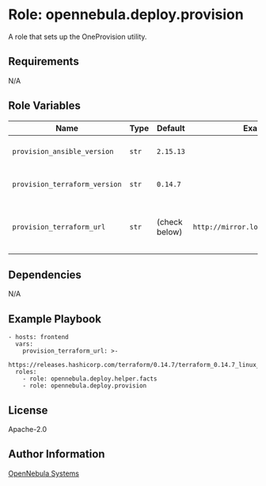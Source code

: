 Role: opennebula.deploy.provision
=================================

A role that sets up the OneProvision utility.

Requirements
------------

N/A

Role Variables
--------------

| Name                          | Type  | Default       | Example                             | Description                                |
|-------------------------------|-------|---------------|-------------------------------------|--------------------------------------------|
| `provision_ansible_version`   | `str` | `2.15.13`     |                                     | Ansible/Core version to install (PIP).     |
| `provision_terraform_version` | `str` | `0.14.7`      |                                     | Terraform version to install.              |
| `provision_terraform_url`     | `str` | (check below) | `http://mirror.local/terraform.zip` | Where to look the terraform zipped binary. |

Dependencies
------------

N/A

Example Playbook
----------------

    - hosts: frontend
      vars:
        provision_terraform_url: >-
          https://releases.hashicorp.com/terraform/0.14.7/terraform_0.14.7_linux_amd64.zip
      roles:
        - role: opennebula.deploy.helper.facts
        - role: opennebula.deploy.provision

License
-------

Apache-2.0

Author Information
------------------

[OpenNebula Systems](https://opennebula.io/)
